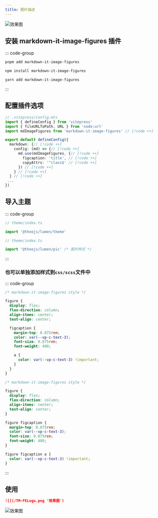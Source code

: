 ```yaml
---
title: 图片描述
---
```


![](/TM-FELogo.png '效果图')

## 安装 markdown-it-image-figures 插件

::: code-group

```sh [pnpm]
pnpm add markdown-it-image-figures
```

```sh [npm]
npm install markdown-it-image-figures

```

```sh [yarn]
yarn add markdown-it-image-figures
```

:::

## 配置插件选项

```ts
// .vitepress/config.mts
import { defineConfig } from 'vitepress'
import { fileURLToPath, URL } from 'node:url'
import mdImageFigures from 'markdown-it-image-figures' // [!code ++]

export default defineConfig({
  markdown: {// [!code ++]
    config: (md) => {// [!code ++]
      md.use(mdImageFigures, {// [!code ++]
        figcaption: 'title', // [!code ++]
        copyAttrs: '^class$' // [!code ++]
      }) // [!code ++]
    } // [!code ++]
  } // [!code ++]
 ...
})
```

## 导入主题

::: code-group

```ts [所有主题]
// theme/index.ts

import '@theojs/lumen/theme'
```

```ts [单独导入]
// theme/index.ts

import '@theojs/lumen/pic' /* 图片样式 */
```

:::

### 也可以单独添加样式到`css/scss`文件中

::: code-group

```scss [SCSS]
/* markdown-it-image-figures style */

figure {
  display: flex;
  flex-direction: column;
  align-items: center;
  text-align: center;

  figcaption {
    margin-top: 0.875rem;
    color: var(--vp-c-text-3);
    font-size: 0.875rem;
    font-weight: 400;

    a {
      color: var(--vp-c-text-3) !important;
    }
  }
}
```

```css [CSS]
/* markdown-it-image-figures style */

figure {
  display: flex;
  flex-direction: column;
  align-items: center;
  text-align: center;
}

figure figcaption {
  margin-top: 0.875rem;
  color: var(--vp-c-text-3);
  font-size: 0.875rem;
  font-weight: 400;
}

figure figcaption a {
  color: var(--vp-c-text-3) !important;
}
```

:::

## 使用

```md
![](/TM-FELogo.png '效果图')
```

![](/TM-FELogo.png '效果图')
